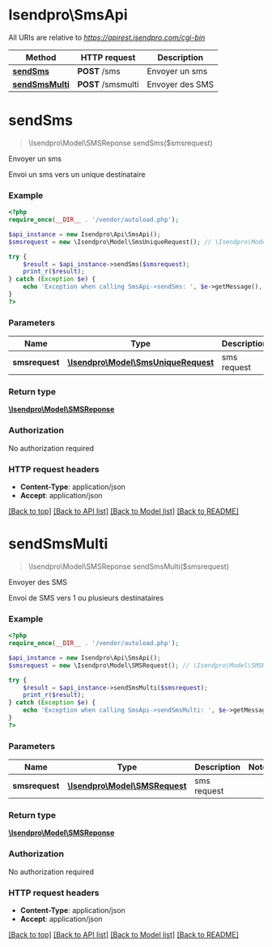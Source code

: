 # Isendpro\SmsApi

All URIs are relative to *https://apirest.isendpro.com/cgi-bin*

Method | HTTP request | Description
------------- | ------------- | -------------
[**sendSms**](SmsApi.md#sendSms) | **POST** /sms | Envoyer un sms
[**sendSmsMulti**](SmsApi.md#sendSmsMulti) | **POST** /smsmulti | Envoyer des SMS


# **sendSms**
> \Isendpro\Model\SMSReponse sendSms($smsrequest)

Envoyer un sms

Envoi un sms vers un unique destinataire

### Example
```php
<?php
require_once(__DIR__ . '/vendor/autoload.php');

$api_instance = new Isendpro\Api\SmsApi();
$smsrequest = new \Isendpro\Model\SmsUniqueRequest(); // \Isendpro\Model\SmsUniqueRequest | sms request

try {
    $result = $api_instance->sendSms($smsrequest);
    print_r($result);
} catch (Exception $e) {
    echo 'Exception when calling SmsApi->sendSms: ', $e->getMessage(), PHP_EOL;
}
?>
```

### Parameters

Name | Type | Description  | Notes
------------- | ------------- | ------------- | -------------
 **smsrequest** | [**\Isendpro\Model\SmsUniqueRequest**](../Model/SmsUniqueRequest.md)| sms request |

### Return type

[**\Isendpro\Model\SMSReponse**](../Model/SMSReponse.md)

### Authorization

No authorization required

### HTTP request headers

 - **Content-Type**: application/json
 - **Accept**: application/json

[[Back to top]](#) [[Back to API list]](../../README.md#documentation-for-api-endpoints) [[Back to Model list]](../../README.md#documentation-for-models) [[Back to README]](../../README.md)

# **sendSmsMulti**
> \Isendpro\Model\SMSReponse sendSmsMulti($smsrequest)

Envoyer des SMS

Envoi de SMS vers 1 ou plusieurs destinataires

### Example
```php
<?php
require_once(__DIR__ . '/vendor/autoload.php');

$api_instance = new Isendpro\Api\SmsApi();
$smsrequest = new \Isendpro\Model\SMSRequest(); // \Isendpro\Model\SMSRequest | sms request

try {
    $result = $api_instance->sendSmsMulti($smsrequest);
    print_r($result);
} catch (Exception $e) {
    echo 'Exception when calling SmsApi->sendSmsMulti: ', $e->getMessage(), PHP_EOL;
}
?>
```

### Parameters

Name | Type | Description  | Notes
------------- | ------------- | ------------- | -------------
 **smsrequest** | [**\Isendpro\Model\SMSRequest**](../Model/SMSRequest.md)| sms request |

### Return type

[**\Isendpro\Model\SMSReponse**](../Model/SMSReponse.md)

### Authorization

No authorization required

### HTTP request headers

 - **Content-Type**: application/json
 - **Accept**: application/json

[[Back to top]](#) [[Back to API list]](../../README.md#documentation-for-api-endpoints) [[Back to Model list]](../../README.md#documentation-for-models) [[Back to README]](../../README.md)

